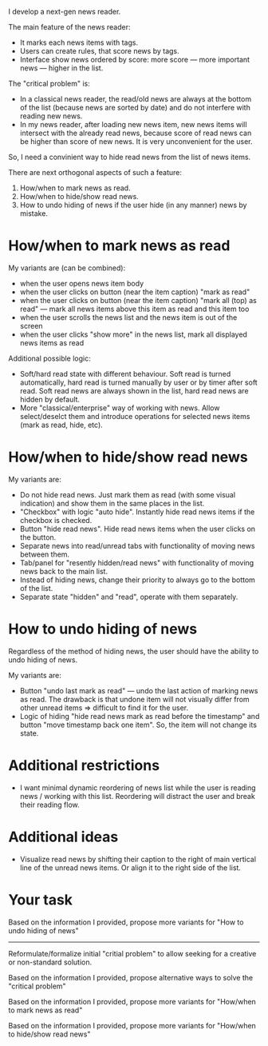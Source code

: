 
I develop a next-gen news reader.

The main feature of the news reader:

- It marks each news items with tags.
- Users can create rules, that score news by tags.
- Interface show news ordered by score: more score — more important news — higher in the list.

The "critical problem" is:

- In a classical news reader, the read/old news are always at the bottom of the list (because news are sorted by date) and do not interfere with reading new news.
- In my news reader, after loading new news item, new news items will intersect with the already read news, because score of read news can be higher than score of new news. It is very unconvenient for the user.

So, I need a convinient way to hide read news from the list of news items.

There are next orthogonal aspects of such a feature:

1. How/when to mark news as read.
2. How/when to hide/show read news.
3. How to undo hiding of news if the user hide (in any manner) news by mistake.

# How/when to mark news as read

My variants are (can be combined):

- when the user opens news item body
- when the user clicks on button (near the item caption) "mark as read"
- when the user clicks on button (near the item caption) "mark all (top) as read" — mark all news items above this item as read and this item too
- when the user scrolls the news list and the news item is out of the screen
- when the user clicks "show more" in the news list, mark all displayed news items as read

Additional possible logic:

- Soft/hard read state with different behaviour. Soft read is turned automatically, hard read is turned manually by user or by timer after soft read. Soft read news are always shown in the list, hard read news are hidden by default.
- More "classical/enterprise" way of working with news. Allow select/deselct them and introduce operations for selected news items (mark as read, hide, etc).

# How/when to hide/show read news

My variants are:

- Do not hide read news. Just mark them as read (with some visual indication) and show them in the same places in the list.
- "Checkbox" with logic "auto hide". Instantly hide read news items if the checkbox is checked.
- Button "hide read news". Hide read news items when the user clicks on the button.
- Separate news into read/unread tabs with functionality of moving news between them.
- Tab/panel for "resently hidden/read news" with functionality of moving news back to the main list.
- Instead of hiding news, change their priority to always go to the bottom of the list.
- Separate state "hidden" and "read", operate with them separately.

# How to undo hiding of news

Regardless of the method of hiding news, the user should have the ability to undo hiding of news.

My variants are:

- Button "undo last mark as read" — undo the last action of marking news as read. The drawback is that undone item will not visually differ from other unread items => difficult to find it for the user.
- Logic of hiding "hide read news mark as read before the timestamp" and button "move timestamp back one item". So, the item will not change its state.

# Additional restrictions

- I want minimal dynamic reordering of news list while the user is reading news / working with this list. Reordering will distract the user and break their reading flow.

# Additional ideas

- Visualize read news by shifting their caption to the right of main vertical line of the unread news items. Or align it to the right side of the list.

# Your task

Based on the information I provided, propose more variants for "How to undo hiding of news"

--------

Reformulate/formalize initial "critial problem" to allow seeking for a creative or non-standard solution.

Based on the information I provided, propose alternative ways to solve the "critical problem"

Based on the information I provided, propose more variants for "How/when to mark news as read"

Based on the information I provided, propose more variants for "How/when to hide/show read news"
